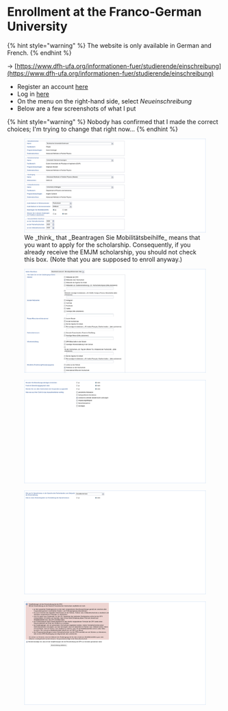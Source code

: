 # Enrollment at the Franco-German University

{% hint style="warning" %}
The website is only available in German and French.
{% endhint %}

→ [https://www.dfh-ufa.org/informationen-fuer/studierende/einschreibung](https://www.dfh-ufa.org/informationen-fuer/studierende/einschreibung)

* Register an account [here](https://login.dfh-ufa.org/registrierung)
* Log in [here](https://login.dfh-ufa.org/)
* On the menu on the right-hand side, select _Neueinschreibung_
* Below are a few screenshots of what I put

{% hint style="warning" %}
Nobody has confirmed that I made the correct choices; I'm trying to change that right now…
{% endhint %}

<figure>
    <img src=".gitbook/assets/DFH_enrollment_2.png" alt="">
    <figcaption>
    We _think_ that _Beantragen Sie Mobilitätsbeihilfe_ means that you want to apply for the scholarship. Consequently, if you already receive the EMJM scholarship, you should not check this box. (Note that you are supposed to enroll anyway.)
    </figcaption>
</figure>

<figure><img src=".gitbook/assets/DFH_enrollment_3.png" alt=""><figcaption></figcaption></figure>

<figure><img src=".gitbook/assets/DFH_enrollment_4.png" alt=""><figcaption></figcaption></figure>

<figure><img src=".gitbook/assets/DFH_enrollment_5.png" alt=""><figcaption></figcaption></figure>

<figure><img src=".gitbook/assets/DFH_enrollment_6.png" alt=""><figcaption></figcaption></figure>
